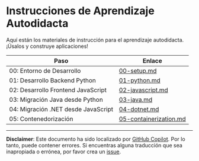 # Instrucciones de Aprendizaje Autodidacta

Aquí están los materiales de instrucción para el aprendizaje autodidacta. ¡Úsalos y construye aplicaciones!

| Paso                                | Enlace                                               |
|-------------------------------------|------------------------------------------------------|
| 00: Entorno de Desarrollo           | [00-setup.md](./00-setup.md)                        |
| 01: Desarrollo Backend Python       | [01-python.md](./01-python.md)                      |
| 02: Desarrollo Frontend JavaScript  | [02-javascript.md](./02-javascript.md)              |
| 03: Migración Java desde Python     | [03-java.md](./03-java.md)                          |
| 04: Migración .NET desde JavaScript | [04-dotnet.md](./04-dotnet.md)                      |
| 05: Contenedorización               | [05-containerization.md](./05-containerization.md)  |

---

**Disclaimer**: Este documento ha sido localizado por [GitHub Copilot](https://docs.github.com/copilot/about-github-copilot/what-is-github-copilot). Por lo tanto, puede contener errores. Si encuentras alguna traducción que sea inapropiada o errónea, por favor crea un [issue](https://github.com/microsoft/github-copilot-vibe-coding-workshop/issues/new).
